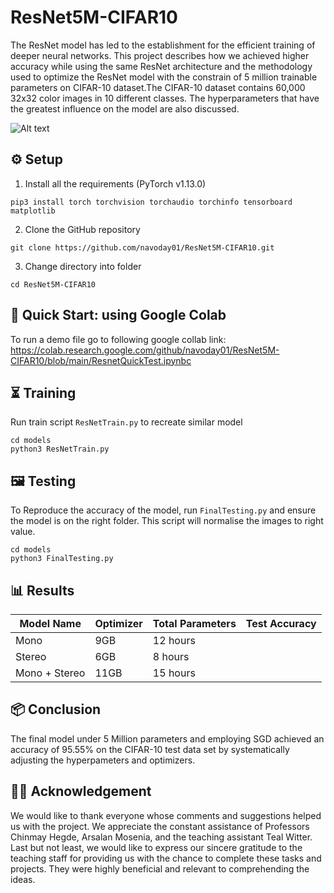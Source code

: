 # ResNet5M-CIFAR10

The ResNet model has led to the establishment for the efficient training of deeper neural networks. This project describes how we achieved higher accuracy while using the same ResNet architecture and the methodology used to optimize the ResNet model with the constrain of 5 million trainable parameters on CIFAR-10 dataset.The CIFAR-10 dataset contains 60,000 32x32 color images in 10 different classes. The hyperparameters that have the greatest influence on the model are also discussed.

![Alt text](https://github.com/navoday01/ResNet5M-CIFAR10/blob/main/assets/CIFAR10-2.png)

## ⚙️ Setup

1. Install all the requirements (PyTorch v1.13.0)
```shell
pip3 install torch torchvision torchaudio torchinfo tensorboard matplotlib
```
2. Clone the GitHub repository
```shell
git clone https://github.com/navoday01/ResNet5M-CIFAR10.git
```
3. Change directory into folder
```shell
cd ResNet5M-CIFAR10
```


## 🏁 Quick Start: using Google Colab

To run a demo file go to following google collab link: https://colab.research.google.com/github/navoday01/ResNet5M-CIFAR10/blob/main/ResnetQuickTest.ipynbc

## ⏳ Training
Run train script `ResNetTrain.py` to recreate similar model
```shell
cd models
python3 ResNetTrain.py
```
## 🖼 Testing

 To Reproduce the accuracy of the model, run `FinalTesting.py` and ensure the model is on the right folder. This script will normalise the images to right value.
```shell
cd models
python3 FinalTesting.py
```


## 📊 Results
| Model Name        | Optimizer               | Total Parameters            | Test Accuracy               |
|-------------------|-------------------------|-----------------------------|-----------------------------|
| Mono              | 9GB                     | 12 hours                    |                             |       
| Stereo            | 6GB                     | 8 hours                     |                             |
| Mono + Stereo     | 11GB                    | 15 hours                    |                             |

## 📦 Conclusion

The final model under 5 Million parameters and employing SGD achieved an accuracy of 95.55% on the CIFAR-10 test data set by systematically adjusting the hyperpameters and optimizers.

## 👩‍⚖️ Acknowledgement

We would like to thank everyone whose comments and suggestions helped us with the project. We appreciate the constant assistance of Professors Chinmay Hegde, Arsalan Mosenia, and the teaching assistant Teal Witter. Last but not least, we would like to express our sincere gratitude to the teaching staff for providing us with the chance to complete these tasks and projects. They were highly beneficial and relevant to comprehending the ideas.


